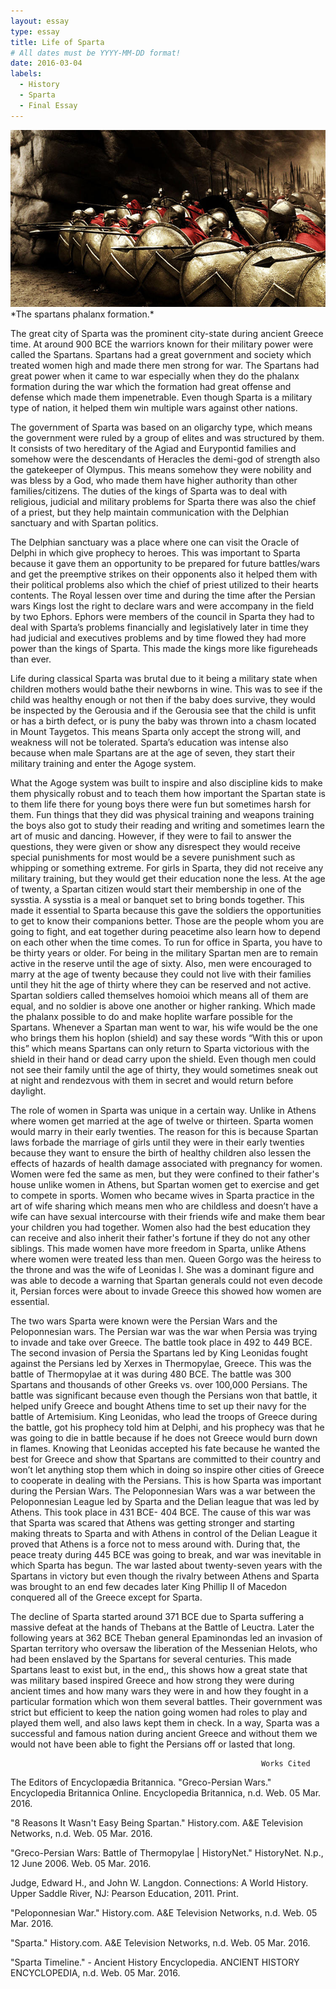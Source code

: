 ```yaml
---
layout: essay
type: essay
title: Life of Sparta
# All dates must be YYYY-MM-DD format!
date: 2016-03-04
labels:
  - History
  - Sparta
  - Final Essay
---
```


<img class="ui tiny right spaced image" src="../images/sparta.jpg">
*The spartans phalanx formation.*



  The great city of Sparta was the prominent city-state during ancient Greece time. At around 900 BCE the warriors known for their military power were called the Spartans. Spartans had a great government and society which treated women high and made there men strong for war. The Spartans had great power when it came to war especially when they do the phalanx formation during the war which the formation had great offense and defense which made them impenetrable. Even though Sparta is a military type of nation, it helped them win multiple wars against other nations.
  
  
   The government of Sparta was based on an oligarchy type, which means the government were ruled by a group of elites and was structured by them. It consists of two hereditary of the Agiad and Eurypontid families and somehow were the descendants of Heracles the demi-god of strength also the gatekeeper of Olympus. This means somehow they were nobility and was bless by a God, who made them have higher authority than other families/citizens. The duties of the kings of Sparta was to deal with religious, judicial and military problems for Sparta there was also the chief of a priest, but they help maintain communication with the Delphian sanctuary and with Spartan politics.
  
  
  The Delphian sanctuary was a place where one can visit the Oracle of Delphi in which give prophecy to heroes. This was important to Sparta because it gave them an opportunity to be prepared for future battles/wars and get the preemptive strikes on their opponents also it helped them with their political problems also which the chief of priest utilized to their hearts contents. The Royal lessen over time and during the time after the Persian wars Kings lost the right to declare wars and were accompany in the field by two Ephors. Ephors were members of the council in Sparta they had to deal with Sparta’s problems financially and legislatively later in time they had judicial and executives problems and by time flowed they had more power than the kings of Sparta. This made the kings more like figureheads than ever.
  
  Life during classical Sparta was brutal due to it being a military state when children mothers would bathe their newborns in wine. This was to see if the child was healthy enough or not then if the baby does survive, they would be inspected by the Gerousia and if the Gerousia see that the child is unfit or has a birth defect, or is puny the baby was thrown into a chasm located in Mount Taygetos. This means Sparta only accept the strong will, and weakness will not be tolerated. Sparta’s education was intense also because when male Spartans are at the age of seven, they start their military training and enter the Agoge system.
  
  
  What the Agoge system was built to inspire and also discipline kids to make them physically robust and to teach them how important the Spartan state is to them life there for young boys there were fun but sometimes harsh for them. Fun things that they did was physical training and weapons training the boys also got to study their reading and writing and sometimes learn the art of music and dancing. However, if they were to fail to answer the questions, they were given or show any disrespect they would receive special punishments for most would be a severe punishment such as whipping or something extreme. For girls in Sparta, they did not receive any military training, but they would get their education none the less. At the age of twenty, a Spartan citizen would start their membership in one of the sysstia. A sysstia is a meal or banquet set to bring bonds together. This made it essential to Sparta because this gave the soldiers the opportunities to get to know their companions better. Those are the people whom you are going to fight, and eat together during peacetime also learn how to depend on each other when the time comes. To run for office in Sparta, you have to be thirty years or older. For being in the military Spartan men are to remain active in the reserve until the age of sixty. Also, men were encouraged to marry at the age of twenty because they could not live with their families until they hit the age of thirty where they can be reserved and not active.
  Spartan soldiers called themselves homoioi which means all of them are equal, and no soldier is above one another or higher ranking. Which made the phalanx possible to do and make hoplite warfare possible for the Spartans. Whenever a Spartan man went to war, his wife would be the one who brings them his hoplon (shield) and say these words “With this or upon this” which means Spartans can only return to Sparta victorious with the shield in their hand or dead carry upon the shield.  Even though men could not see their family until the age of thirty, they would sometimes sneak out at night and rendezvous with them in secret and would return before daylight. 
  
  
  The role of women in Sparta was unique in a certain way. Unlike in Athens where women get married at the age of twelve or thirteen. Sparta women would marry in their early twenties. The reason for this is because Spartan laws forbade the marriage of girls until they were in their early twenties because they want to ensure the birth of healthy children also lessen the effects of hazards of health damage associated with pregnancy for women. Women were fed the same as men, but they were confined to their father's house unlike women in Athens, but Spartan women get to exercise and get to compete in sports. Women who became wives in Sparta practice in the art of wife sharing which means men who are childless and doesn’t have a wife can have sexual intercourse with their friends wife and make them bear your children you had together. Women also had the best education they can receive and also inherit their father's fortune if they do not any other siblings. This made women have more freedom in Sparta, unlike Athens where women were treated less than men. Queen Gorgo was the heiress to the throne and was the wife of Leonidas I. She was a dominant figure and was able to decode a warning that Spartan generals could not even decode it, Persian forces were about to invade Greece this showed how women are essential. 
  
  
  The two wars Sparta were known were the Persian Wars and the Peloponnesian wars. The Persian war was the war when Persia was trying to invade and take over Greece. The battle took place in 492 to 449 BCE. The second invasion of Persia the Spartans led by King Leonidas fought against the Persians led by Xerxes in Thermopylae, Greece. This was the battle of Thermopylae at it was during 480 BCE. The battle was 300 Spartans and thousands of other Greeks vs. over 100,000 Persians. The battle was significant because even though the Persians won that battle, it helped unify Greece and bought Athens time to set up their navy for the battle of Artemisium. King Leonidas, who lead the troops of Greece during the battle, got his prophecy told him at Delphi, and his prophecy was that he was going to die in battle because if he does not Greece would burn down in flames. Knowing that Leonidas accepted his fate because he wanted the best for Greece and show that Spartans are committed to their country and won’t let anything stop them which in doing so inspire other cities of Greece to cooperate in dealing with the Persians. This is how Sparta was important during the Persian Wars. The Peloponnesian Wars was a war between the Peloponnesian League led by Sparta and the Delian league that was led by Athens. This took place in 431 BCE- 404 BCE. The cause of this war was that Sparta was scared that Athens was getting stronger and starting making threats to Sparta and with Athens in control of the Delian League it proved that Athens is a force not to mess around with. During that, the peace treaty during 445 BCE was going to break, and war was inevitable in which Sparta has begun. The war lasted about twenty-seven years with the Spartans in victory but even though the rivalry between Athens and Sparta was brought to an end few decades later King Phillip II of Macedon conquered all of the Greece except for Sparta.
  
  
  The decline of Sparta started around 371 BCE due to Sparta suffering a massive defeat at the hands of Thebans at the Battle of Leuctra. Later the following years at 362 BCE Theban general Epaminondas led an invasion of Spartan territory who oversaw the liberation of the Messenian Helots, who had been enslaved by the Spartans for several centuries. This made Spartans least to exist but, in the end,, this shows how a great state that was military based inspired Greece and how strong they were during ancient times and how many wars they were in and how they fought in a particular formation which won them several battles. Their government was strict but efficient to keep the nation going women had roles to play and played them well, and also laws kept them in check. In a way, Sparta was a successful and famous nation during ancient Greece and without them we would not have been able to fight the Persians off or lasted that long.
 
 
 
                                                            Works Cited

The Editors of Encyclopædia Britannica. "Greco-Persian Wars." Encyclopedia Britannica Online. Encyclopedia Britannica, n.d. Web. 05 Mar.    2016.

"8 Reasons It Wasn't Easy Being Spartan." History.com. A&E Television Networks, n.d. Web. 05 Mar. 2016.

"Greco-Persian Wars: Battle of Thermopylae | HistoryNet." HistoryNet. N.p., 12 June 2006. Web. 05 Mar. 2016.

Judge, Edward H., and John W. Langdon. Connections: A World History. Upper Saddle River, NJ: Pearson Education, 2011. Print.

"Peloponnesian War." History.com. A&E Television Networks, n.d. Web. 05 Mar. 2016.

"Sparta." History.com. A&E Television Networks, n.d. Web. 05 Mar. 2016.

"Sparta Timeline." - Ancient History Encyclopedia. ANCIENT HISTORY ENCYCLOPEDIA, n.d. Web. 05 Mar. 2016.
